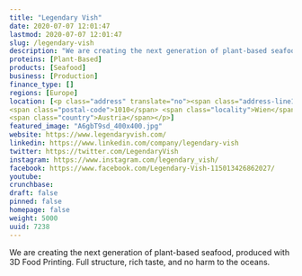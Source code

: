 ```yaml
---
title: "Legendary Vish"
date: 2020-07-07 12:01:47
lastmod: 2020-07-07 12:01:47
slug: /legendary-vish
description: "We are creating the next generation of plant-based seafood, produced with 3D Food Printing. Full structure, rich taste, and no harm to the oceans."
proteins: [Plant-Based]
products: [Seafood]
business: [Production]
finance_type: []
regions: [Europe]
location: [<p class="address" translate="no"><span class="address-line1">Stephansplatz</span><br>
<span class="postal-code">1010</span> <span class="locality">Wien</span><br>
<span class="country">Austria</span></p>]
featured_image: "A6gbT9sd_400x400.jpg"
website: https://www.legendaryvish.com/
linkedin: https://www.linkedin.com/company/legendary-vish
twitter: https://twitter.com/LegendaryVish
instagram: https://www.instagram.com/legendary_vish/
facebook: https://www.facebook.com/Legendary-Vish-115013426862027/
youtube: 
crunchbase: 
draft: false
pinned: false
homepage: false
weight: 5000
uuid: 7238
---
```

We are creating the next generation of plant-based seafood, produced with 3D Food Printing. Full structure, rich taste, and no harm to the oceans.
